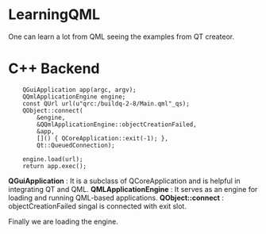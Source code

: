 # LearningQML

One can learn a lot from QML seeing the examples from QT createor.

# C++ Backend

```
    QGuiApplication app(argc, argv);
    QQmlApplicationEngine engine;
    const QUrl url(u"qrc:/buildq-2-8/Main.qml"_qs);
    QObject::connect(
        &engine,
        &QQmlApplicationEngine::objectCreationFailed,
        &app,
        []() { QCoreApplication::exit(-1); },
        Qt::QueuedConnection);
    
    engine.load(url);
    return app.exec();
```


**QGuiApplication** : It is a subclass of QCoreApplication and is helpful in integrating QT and QML.
**QMLApplicationEngine** : It serves as an engine for loading and running QML-based applications.
**QObject::connect** : objectCreationFailed singal is connected with exit slot.

Finally we are loading the engine.

